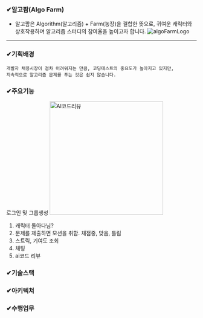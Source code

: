 ### ✔알고팜(Algo Farm)  
- 알고팜은 Algorithm(알고리즘) + Farm(농장)을 결합한 뜻으로, 귀여운 캐릭터와 상호작용하며 알고리즘 스터디의 참여율을 높이고자 합니다.
![algoFarmLogo](https://github.com/user-attachments/assets/972c20fc-0a9f-481e-b542-be99288ef9ab)
---
### ✔기획배경
```
개발자 채용시장이 점차 어려워지는 만큼, 코딩테스트의 중요도가 높아지고 있지만, 
지속적으로 알고리즘 문제를 푸는 것은 쉽지 않습니다.
```
### ✔주요기능
로그인 및 그룹생성
<img src="https://github.com/user-attachments/assets/aaa40f98-61b0-488e-beef-6aa4890e81e9" alt="AI코드리뷰" width="300">

1. 캐릭터 돌아다님?
2. 문제를 제출하면 모션을 취함.
   채점중, 맞음, 틀림
3. 스트릭, 기여도 조회
4. 채팅
5. ai코드 리뷰
### ✔기술스택
### ✔아키텍쳐

### ✔수행업무